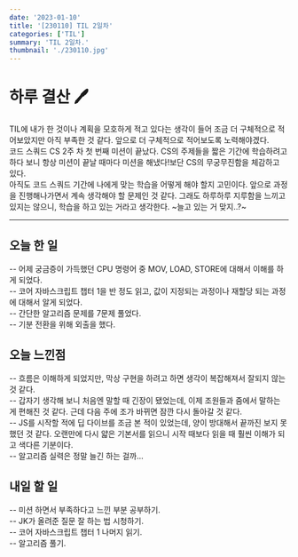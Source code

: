 ```yaml
---
date: '2023-01-10'
title: '[230110] TIL 2일차'
categories: ['TIL']
summary: 'TIL 2일차.'
thumbnail: './230110.jpg'
---
```


# 하루 결산 🖊️

TIL에 내가 한 것이나 계획을 모호하게 적고 있다는 생각이 들어 조금 더 구체적으로 적어보았지만 아직 부족한 것 같다. 앞으로 더 구체적으로 적어보도록 노력해야겠다.
</br>
코드 스쿼드 CS 2주 차 첫 번째 미션이 끝났다. CS의 주제들을 짧은 기간에 학습하려고 하다 보니 항상 미션이 끝날 때마다 미션을 해냈다!보단 CS의 무궁무진함을 체감하고 있다.
</br>
아직도 코드 스쿼드 기간에 나에게 맞는 학습을 어떻게 해야 할지 고민이다. 앞으로 과정을 진행해나가면서 계속 생각해야 할 문제인 것 같다.
그래도 하루하루 지루함을 느끼고 있지는 않으니, 학습을 하고 있는 거라고 생각한다. ~늘고 있는 거 맞지..?~

---

## 오늘 한 일

-- 어제 궁금증이 가득했던 CPU 명령어 중 MOV, LOAD, STORE에 대해서 이해를 하게 되었다.</br>
-- 코어 자바스크립트 챕터 1을 반 정도 읽고, 값이 지정되는 과정이나 재할당 되는 과정에 대해서 알게 되었다.</br>
-- 간단한 알고리즘 문제를 7문제 풀었다.</br>
-- 기분 전환을 위해 외출을 했다.</br>

## 오늘 느낀점

-- 흐름은 이해하게 되었지만, 막상 구현을 하려고 하면 생각이 복잡해져서 잘되지 않는 것 같다.</br>
-- 갑자기 생각해 보니 처음엔 말할 때 긴장이 됐었는데, 이제 조원들과 줌에서 말하는 게 편해진 것 같다. 근데 다음 주에 조가 바뀌면 잠깐 다시 돌아갈 것 같다.</br>
-- JS를 시작할 적에 딥 다이브를 조금 본 적이 있었는데, 양이 방대해서 끝까진 보지 못했던 것 같다. 오랜만에 다시 얇은 기본서를 읽으니 시작 때보다 읽을 때 훨씬 이해가 되고 색다른 기분이다.</br>
-- 알고리즘 실력은 정말 늘긴 하는 걸까...</br>

## 내일 할 일

-- 미션 하면서 부족하다고 느낀 부분 공부하기.</br>
-- JK가 올려준 질문 잘 하는 법 시청하기.</br>
-- 코어 자바스크립트 챕터 1 나머지 읽기.</br>
-- 알고리즘 풀기.</br>
